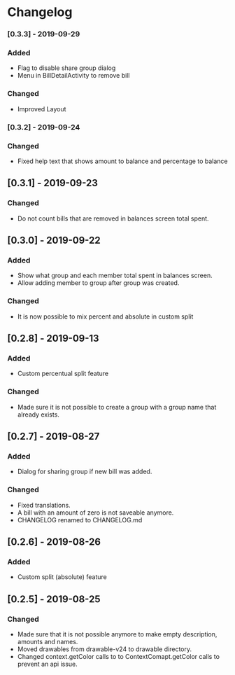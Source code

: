 # Changelog

### [0.3.3] - 2019-09-29
### Added
- Flag to disable share group dialog
- Menu in BillDetailActivity to remove bill

### Changed
- Improved Layout

### [0.3.2] - 2019-09-24
### Changed
- Fixed help text that shows amount to balance and percentage to balance

## [0.3.1] - 2019-09-23
### Changed
- Do not count bills that are removed in balances screen total spent.

## [0.3.0] - 2019-09-22
### Added
- Show what group and each member total spent in balances screen.
- Allow adding member to group after group was created.

### Changed
- It is now possible to mix percent and absolute in custom split

## [0.2.8] - 2019-09-13
### Added
- Custom percentual split feature

### Changed
- Made sure it is not possible to create a group with a group name that 
  already exists. 

## [0.2.7] - 2019-08-27
### Added
- Dialog for sharing group if new bill was added.

### Changed
- Fixed translations.
- A bill with an amount of zero is not saveable anymore.
- CHANGELOG renamed to CHANGELOG.md

## [0.2.6] - 2019-08-26
### Added
- Custom split (absolute) feature

## [0.2.5] - 2019-08-25
### Changed
- Made sure that it is not possible anymore to make empty description, amounts
  and names.
- Moved drawables from drawable-v24 to drawable directory.
- Changed context.getColor calls to to ContextComapt.getColor calls to prevent
  an api issue.
